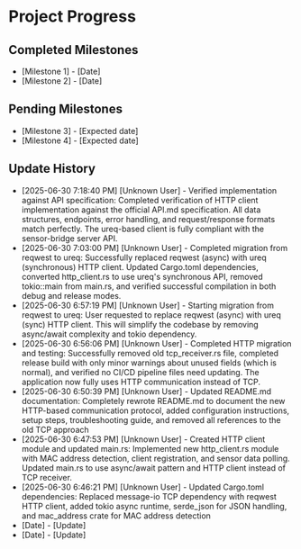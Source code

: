 # Project Progress

## Completed Milestones
- [Milestone 1] - [Date]
- [Milestone 2] - [Date]

## Pending Milestones
- [Milestone 3] - [Expected date]
- [Milestone 4] - [Expected date]

## Update History

- [2025-06-30 7:18:40 PM] [Unknown User] - Verified implementation against API specification: Completed verification of HTTP client implementation against the official API.md specification. All data structures, endpoints, error handling, and request/response formats match perfectly. The ureq-based client is fully compliant with the sensor-bridge server API.
- [2025-06-30 7:03:00 PM] [Unknown User] - Completed migration from reqwest to ureq: Successfully replaced reqwest (async) with ureq (synchronous) HTTP client. Updated Cargo.toml dependencies, converted http_client.rs to use ureq's synchronous API, removed tokio::main from main.rs, and verified successful compilation in both debug and release modes.
- [2025-06-30 6:57:19 PM] [Unknown User] - Starting migration from reqwest to ureq: User requested to replace reqwest (async) with ureq (sync) HTTP client. This will simplify the codebase by removing async/await complexity and tokio dependency.
- [2025-06-30 6:56:06 PM] [Unknown User] - Completed HTTP migration and testing: Successfully removed old tcp_receiver.rs file, completed release build with only minor warnings about unused fields (which is normal), and verified no CI/CD pipeline files need updating. The application now fully uses HTTP communication instead of TCP.
- [2025-06-30 6:50:39 PM] [Unknown User] - Updated README.md documentation: Completely rewrote README.md to document the new HTTP-based communication protocol, added configuration instructions, setup steps, troubleshooting guide, and removed all references to the old TCP approach
- [2025-06-30 6:47:53 PM] [Unknown User] - Created HTTP client module and updated main.rs: Implemented new http_client.rs module with MAC address detection, client registration, and sensor data polling. Updated main.rs to use async/await pattern and HTTP client instead of TCP receiver.
- [2025-06-30 6:46:21 PM] [Unknown User] - Updated Cargo.toml dependencies: Replaced message-io TCP dependency with reqwest HTTP client, added tokio async runtime, serde_json for JSON handling, and mac_address crate for MAC address detection
- [Date] - [Update]
- [Date] - [Update]
